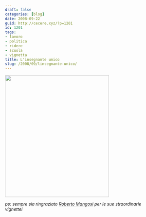 ```yaml
---
draft: false
categories: [blog]
date: 2008-09-22
guid: http://cecere.xyz/?p=1201
id: 1201
tags:
- lavoro
- politica
- ridere
- scuola
- vignetta
title: L'insegnante unico
slug: /2008/09/linsegnante-unico/
---
```


[<img class="aligncenter size-full wp-image-1202" title="14218-scuola-cw-s" src="http://cecere.xyz/wp-content/uploads/sites/3/2008/09/14218-scuola-cw-s.jpg" alt="" width="341" height="400" srcset="http://cecere.xyz/wp-content/uploads/sites/3/2008/09/14218-scuola-cw-s.jpg 341w, http://cecere.xyz/wp-content/uploads/sites/3/2008/09/14218-scuola-cw-s-256x300.jpg 256w" sizes="(max-width: 341px) 100vw, 341px" />](http://cecere.xyz/wp-content/uploads/sites/3/2008/09/14218-scuola-cw-s.jpg)

_ps: sempre sia ringraziato_ [_Roberto Mangosi_](http://enteroclisma.blogspot.com/) _per le sue straordinarie vignette!_